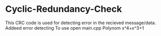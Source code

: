 # Cyclic-Redundancy-Check
This CRC code is used for detecting error in the recieved message/data.
Addeed error detecting
To use open main.cpp
Polynom x^4+x^3+1

